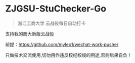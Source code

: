 # ZJGSU-StuChecker-Go

> 浙江工商大学 云战役每日自动打卡

支持我的商大新版云战役


前提：https://github.com/myleo1/wechat-work-pusher

只做技术交流使用,切勿用作违反校纪校规的用途,否则后果自负！